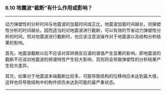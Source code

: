 ﻿### 6.10  地震波“截断”有什么作用或影响？---
动力弹塑性的分析时间与地震波的加载时间成正比，地震波加载时间越长，则弹塑性分析的时间越长。因而适当的对地震波进行截断，可以有效的节省动力弹塑性分析的时间。但对地震波进行截断时，也应该注意该操作对于地震波以及结构分析结果的影响。首先，地震波截断以后不应该对其转换反应谱的谱值产生显著的影响，即地震波的截断不应该对地震波的频谱特性产生较大影响，否则将会导致弹塑性的分析结果产生较大差异。其次，如果对于地震波末端截断比较多，可能导致结构的位移响应未达到最大值，这样也将导致结构中的构件损伤未达到可能的最严重状态。---
